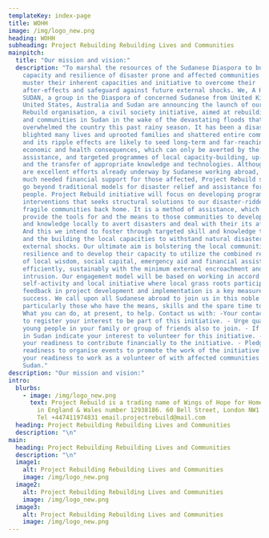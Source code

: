 ```yaml
---
templateKey: index-page
title: WOHH
image: /img/logo_new.png
heading: WOHH
subheading: Project Rebuilding Rebuilding Lives and Communities
mainpitch:
  title: "Our mission and vision:"
  description: "To marshal the resources of the Sudanese Diaspora to build the
    capacity and resilience of disaster prone and affected communities and help
    muster their inherent capacities and initiative to overcome their
    after-effects and safeguard against future external shocks. We, A HEART FOR
    SUDAN, a group in the Diaspora of concerned Sudanese from United Kingdom,
    United States, Australia and Sudan are announcing the launch of our Project
    Rebuild organisation, a civil society initiative, aimed at rebuilding lives
    and communities in Sudan in the wake of the devastating floods that
    overwhelmed the country this past rainy season. It has been a disaster that
    blighted many lives and uprooted families and shattered entire communities,
    and its ripple effects are likely to seed long-term and far-reaching endemic
    economic and health consequences, which can only be averted by the concerted
    assistance, and targeted programmes of local capacity-building, up-skilling
    and the transfer of appropriate knowledge and technologies. Although there
    are excellent efforts already underway by Sudanese working abroad, providing
    much needed financial support for those affected, Project Rebuild seeks to
    go beyond traditional models for disaster relief and assistance for our
    people. Project Rebuild initiative will focus on developing programmes and
    interventions that seeks structural solutions to our disaster-ridden and
    fragile communities back home. It is a method of assistance, which aims to
    provide the tools for and the means to those communities to develop skills
    and knowledge locally to avert disasters and deal with their its aftermaths.
    And this we intend to foster through targeted skill and knowledge transfer
    and the building the local capacities to withstand natural disasters and
    external shocks. Our ultimate aim is bolstering the local communities’
    resilience and to develop their capacity to utilize the combined resources
    of local wisdom, social capital, emergency aid and financial assistance
    efficiently, sustainably with the minimum external encroachment and
    intrusion. Our engagement model will be based on working in accord with the
    self-activity and local initiative where local grass roots participation and
    feedback in project development and implementation is a key measure of
    success. We call upon all Sudanese abroad to join us in this noble effort,
    particularly those who have the means, skills and the spare time to help.
    What you can do, at present, to help. Contact us with: -Your contact details
    to register your interest to be part of this initiative. - Urge qualified
    young people in your family or group of friends also to join. - If you live
    in Sudan indicate your interest to volunteer for this initiative. - Pledge
    your readiness to contribute financially to the initiative. - Pledge your
    readiness to organise events to promote the work of the initiative. - Pledge
    your readiness to work as a volunteer of with affected communities in
    Sudan."
description: "Our mission and vision:"
intro:
  blurbs:
    - image: /img/logo_new.png
      text: Project Rebuild is a trading name of Wings of Hope for Homeland registered
        in England & Wales number 12938186. 60 Bell Street, London NW1 6SP , UK
        Tel +447411974831 email.projectrebuild@mail.com
  heading: Project Rebuilding Rebuilding Lives and Communities
  description: "\n"
main:
  heading: Project Rebuilding Rebuilding Lives and Communities
  description: "\n"
  image1:
    alt: Project Rebuilding Rebuilding Lives and Communities
    image: /img/logo_new.png
  image2:
    alt: Project Rebuilding Rebuilding Lives and Communities
    image: /img/logo_new.png
  image3:
    alt: Project Rebuilding Rebuilding Lives and Communities
    image: /img/logo_new.png
---
```

